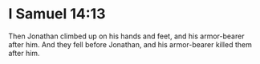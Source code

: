 # I Samuel 14:13

Then Jonathan climbed up on his hands and feet, and his armor-bearer after him. And they fell before Jonathan, and his armor-bearer killed them after him.
